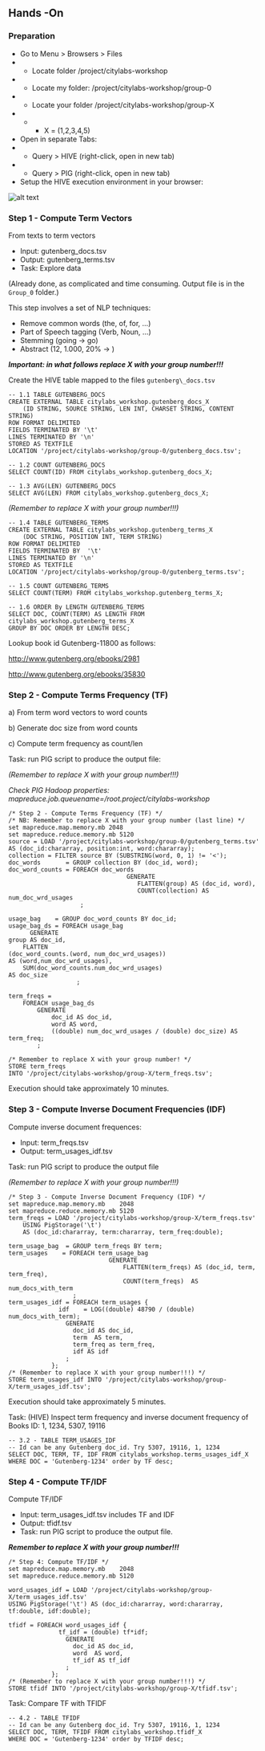 ## Hands -On

### Preparation

- Go to Menu > Browsers > Files
- - Locate folder /project/citylabs-workshop
- - Locate my folder: /project/citylabs-workshop/group-0
- - Locate your folder /project/citylabs-workshop/group-X
- - - X = (1,2,3,4,5)
- Open in separate Tabs:
- - Query > HIVE (right-click, open in new tab)
- - Query > PIG (right-click, open in new tab)
- Setup the HIVE execution environment in your browser:

![alt text](https://raw.githubusercontent.com/andremann/DataHub-workshop/master/Working-with-large-tables/images/setup-hive-session.png)


### Step 1 - Compute Term Vectors
From texts to term vectors

- Input: gutenberg_docs.tsv 
- Output: gutenberg_terms.tsv 
- Task: Explore data

(Already done, as complicated and time consuming. Output file is in the ```Group_0``` folder.)

This step involves a set of NLP techniques:

- Remove common words (the, of, for, …)
- Part of Speech tagging (Verb, Noun, …)
- Stemming (going -> go)
- Abstract (12, 1.000, 20% -> <NUMBER>)

***Important: in what follows replace X with your group number!!!***

Create the HIVE table mapped to the files ```gutenberg\_docs.tsv```
```
-- 1.1 TABLE GUTENBERG_DOCS
CREATE EXTERNAL TABLE citylabs_workshop.gutenberg_docs_X
    (ID STRING, SOURCE STRING, LEN INT, CHARSET STRING, CONTENT STRING) 
ROW FORMAT DELIMITED 
FIELDS TERMINATED BY '\t' 
LINES TERMINATED BY '\n' 
STORED AS TEXTFILE 
LOCATION '/project/citylabs-workshop/group-0/gutenberg_docs.tsv'; 
```

```
-- 1.2 COUNT GUTENBERG_DOCS
SELECT COUNT(ID) FROM citylabs_workshop.gutenberg_docs_X;
```

```
-- 1.3 AVG(LEN) GUTENBERG_DOCS
SELECT AVG(LEN) FROM citylabs_workshop.gutenberg_docs_X;
```
*(Remember to replace X with your group number!!!)*
```
-- 1.4 TABLE GUTENBERG_TERMS
CREATE EXTERNAL TABLE citylabs_workshop.gutenberg_terms_X
    (DOC STRING, POSITION INT, TERM STRING) 
ROW FORMAT DELIMITED    
FIELDS TERMINATED BY  '\t' 
LINES TERMINATED BY '\n' 
STORED AS TEXTFILE 
LOCATION '/project/citylabs-workshop/group-0/gutenberg_terms.tsv'; 
```

```
-- 1.5 COUNT GUTENBERG_TERMS
SELECT COUNT(TERM) FROM citylabs_workshop.gutenberg_terms_X;
```

```
-- 1.6 ORDER By LENGTH GUTENBERG_TERMS
SELECT DOC, COUNT(TERM) AS LENGTH FROM citylabs_workshop.gutenberg_terms_X
GROUP BY DOC ORDER BY LENGTH DESC;
```

Lookup book id Gutenberg-11800 as follows:

http://www.gutenberg.org/ebooks/2981

http://www.gutenberg.org/ebooks/35830

### Step 2 - Compute Terms Frequency (TF) 

a) From term word vectors to word counts 

b) Generate doc size from word counts

c) Compute term frequency as count/len

Task: run PIG script to produce the output file:

*(Remember to replace X with your group number!!!)*

*Check PIG  Hadoop properties: mapreduce.job.queuename=/root.project/citylabs-workshop*
```
/* Step 2 - Compute Terms Frequency (TF) */
/* NB: Remember to replace X with your group number (last line) */
set mapreduce.map.memory.mb 2048 
set mapreduce.reduce.memory.mb 5120 
source = LOAD '/project/citylabs-workshop/group-0/gutenberg_terms.tsv' AS (doc_id:chararray, position:int, word:chararray); 
collection = FILTER source BY (SUBSTRING(word, 0, 1) != '<');
doc_words       = GROUP collection BY (doc_id, word);
doc_word_counts = FOREACH doc_words 
                                 GENERATE 
                                    FLATTEN(group) AS (doc_id, word), 
                                    COUNT(collection) AS num_doc_wrd_usages
                    ;

usage_bag    = GROUP doc_word_counts BY doc_id;
usage_bag_ds = FOREACH usage_bag 
      GENERATE 
group AS doc_id,
    FLATTEN 
(doc_word_counts.(word, num_doc_wrd_usages)) 
AS (word,num_doc_wrd_usages),
    SUM(doc_word_counts.num_doc_wrd_usages) 
AS doc_size
                   ;

term_freqs =  
	FOREACH usage_bag_ds 
		GENERATE 
			doc_id AS doc_id, 
			word AS word, 
			((double) num_doc_wrd_usages / (double) doc_size) AS term_freq; 
		; 

/* Remember to replace X with your group number! */
STORE term_freqs 
INTO '/project/citylabs-workshop/group-X/term_freqs.tsv';
```
Execution should take approximately 10 minutes.


### Step 3 - Compute Inverse Document Frequencies (IDF)
Compute inverse document frequences:

- Input: term_freqs.tsv
- Output: term_usages_idf.tsv

Task: run PIG script to produce the output file

*(Remember to replace X with your group number!!!)*
```
/* Step 3 - Compute Inverse Document Frequency (IDF) */
set mapreduce.map.memory.mb    2048 
set mapreduce.reduce.memory.mb 5120 
term_freqs = LOAD '/project/citylabs-workshop/group-X/term_freqs.tsv'
 	USING PigStorage('\t')
	AS (doc_id:chararray, term:chararray, term_freq:double); 

term_usage_bag  = GROUP term_freqs BY term; 
term_usages    = FOREACH term_usage_bag 
                            GENERATE 
                                FLATTEN(term_freqs) AS (doc_id, term, term_freq), 
                                COUNT(term_freqs)  AS num_docs_with_term
                  ; 
term_usages_idf = FOREACH term_usages { 
              idf    = LOG((double) 48790 / (double) num_docs_with_term);  
                GENERATE 
                  doc_id AS doc_id, 
                  term  AS term, 
                  term_freq as term_freq,
                  idf AS idf 
                ; 
            }; 
/* (Remember to replace X with your group number!!!) */
STORE term_usages_idf INTO '/project/citylabs-workshop/group-X/term_usages_idf.tsv'; 
```
Execution should take approximately 5 minutes.

Task: (HIVE) Inspect term frequency and inverse document frequency of Books ID: 1, 1234, 5307, 19116

```
-- 3.2 - TABLE TERM_USAGES_IDF   
-- Id can be any Gutenberg doc_id. Try 5307, 19116, 1, 1234
SELECT DOC, TERM, TF, IDF FROM citylabs_workshop.terms_usages_idf_X
WHERE DOC = 'Gutenberg-1234' order by TF desc;
```

### Step 4 - Compute TF/IDF
Compute TF/IDF

- Input: term_usages_idf.tsv includes TF and IDF
- Output: tfidf.tsv
- Task: run PIG script to produce the output file.

***Remember to replace X with your group number!!!***
```
/* Step 4: Compute TF/IDF */
set mapreduce.map.memory.mb    2048 
set mapreduce.reduce.memory.mb 5120 

word_usages_idf = LOAD '/project/citylabs-workshop/group-X/term_usages_idf.tsv' 
USING PigStorage('\t') AS (doc_id:chararray, word:chararray, tf:double, idf:double); 

tfidf = FOREACH word_usages_idf { 
              tf_idf = (double) tf*idf; 
                GENERATE 
                  doc_id AS doc_id, 
                  word  AS word, 
                  tf_idf AS tf_idf 
                ; 
            }; 
/* (Remember to replace X with your group number!!!) */
STORE tfidf INTO '/project/citylabs-workshop/group-X/tfidf.tsv'; 
```

Task: Compare TF with TFIDF
```
-- 4.2 - TABLE TFIDF   
-- Id can be any Gutenberg doc_id. Try 5307, 19116, 1, 1234
SELECT DOC, TERM, TFIDF FROM citylabs_workshop.tfidf_X
WHERE DOC = 'Gutenberg-1234' order by TFIDF desc; 
```


